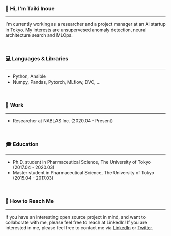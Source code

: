 <br>

### :wave: Hi, I'm Taiki Inoue
---
I'm currently working as a researcher and a project manager at an AI startup in Tokyo.
My interests are unsupervesed anomaly detection, neural architecture search and MLOps.

<br>

### :computer: Languages & Libraries
---
- Python, Ansible
- Numpy, Pandas, Pytorch, MLflow, DVC, ...

<br>

### :briefcase: Work
---
- Researcher at NABLAS Inc. (2020.04 - Present)

<br>

### :mortar_board: Education
---

- Ph.D. student in Pharmaceutical Science, The University of Tokyo (2017.04 - 2020.03)
- Master student in Pharmaceutical Science, The University of Tokyo (2015.04 - 2017.03)

<br>

### :email: How to Reach Me
---
If you have an interesting open source project in mind, and want to collaborate with me, please feel free to reach at LinkedIn!
If you are interested in me, please feel free to contact me via [LinkedIn](https://www.linkedin.com/in/%E5%A4%A7%E8%BC%9D-%E4%BA%95%E4%B8%8A-628a93184/) or [Twitter](https://twitter.com/taikiinoue45).
